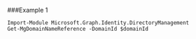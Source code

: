 ###Example 1
```
Import-Module Microsoft.Graph.Identity.DirectoryManagement
Get-MgDomainNameReference -DomainId $domainId
```
